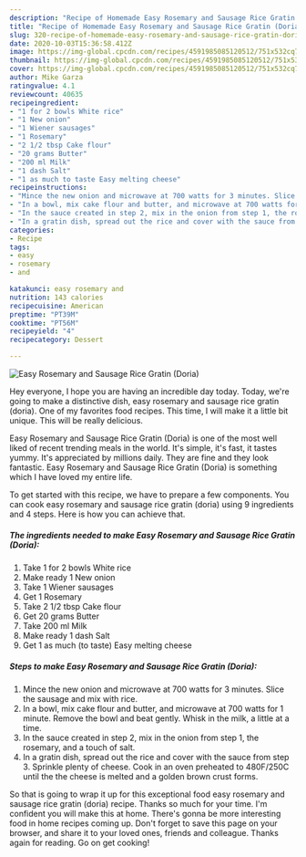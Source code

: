 ```yaml
---
description: "Recipe of Homemade Easy Rosemary and Sausage Rice Gratin (Doria)"
title: "Recipe of Homemade Easy Rosemary and Sausage Rice Gratin (Doria)"
slug: 320-recipe-of-homemade-easy-rosemary-and-sausage-rice-gratin-doria
date: 2020-10-03T15:36:58.412Z
image: https://img-global.cpcdn.com/recipes/4591985085120512/751x532cq70/easy-rosemary-and-sausage-rice-gratin-doria-recipe-main-photo.jpg
thumbnail: https://img-global.cpcdn.com/recipes/4591985085120512/751x532cq70/easy-rosemary-and-sausage-rice-gratin-doria-recipe-main-photo.jpg
cover: https://img-global.cpcdn.com/recipes/4591985085120512/751x532cq70/easy-rosemary-and-sausage-rice-gratin-doria-recipe-main-photo.jpg
author: Mike Garza
ratingvalue: 4.1
reviewcount: 40635
recipeingredient:
- "1 for 2 bowls White rice"
- "1 New onion"
- "1 Wiener sausages"
- "1 Rosemary"
- "2 1/2 tbsp Cake flour"
- "20 grams Butter"
- "200 ml Milk"
- "1 dash Salt"
- "1 as much to taste Easy melting cheese"
recipeinstructions:
- "Mince the new onion and microwave at 700 watts for 3 minutes. Slice the sausage and mix with rice."
- "In a bowl, mix cake flour and butter, and microwave at 700 watts for 1 minute. Remove the bowl and beat gently. Whisk in the milk, a little at a time."
- "In the sauce created in step 2, mix in the onion from step 1, the rosemary, and a touch of salt."
- "In a gratin dish, spread out the rice and cover with the sauce from step 3. Sprinkle plenty of cheese. Cook in an oven preheated to 480F/250C until the the cheese is melted and a golden brown crust forms."
categories:
- Recipe
tags:
- easy
- rosemary
- and

katakunci: easy rosemary and 
nutrition: 143 calories
recipecuisine: American
preptime: "PT39M"
cooktime: "PT56M"
recipeyield: "4"
recipecategory: Dessert

---
```



![Easy Rosemary and Sausage Rice Gratin (Doria)](https://img-global.cpcdn.com/recipes/4591985085120512/751x532cq70/easy-rosemary-and-sausage-rice-gratin-doria-recipe-main-photo.jpg)

Hey everyone, I hope you are having an incredible day today. Today, we're going to make a distinctive dish, easy rosemary and sausage rice gratin (doria). One of my favorites food recipes. This time, I will make it a little bit unique. This will be really delicious.

Easy Rosemary and Sausage Rice Gratin (Doria) is one of the most well liked of recent trending meals in the world. It's simple, it's fast, it tastes yummy. It's appreciated by millions daily. They are fine and they look fantastic. Easy Rosemary and Sausage Rice Gratin (Doria) is something which I have loved my entire life.




To get started with this recipe, we have to prepare a few components. You can cook easy rosemary and sausage rice gratin (doria) using 9 ingredients and 4 steps. Here is how you can achieve that.

<!--inarticleads1-->

##### The ingredients needed to make Easy Rosemary and Sausage Rice Gratin (Doria):

1. Take 1 for 2 bowls White rice
1. Make ready 1 New onion
1. Take 1 Wiener sausages
1. Get 1 Rosemary
1. Take 2 1/2 tbsp Cake flour
1. Get 20 grams Butter
1. Take 200 ml Milk
1. Make ready 1 dash Salt
1. Get 1 as much (to taste) Easy melting cheese




<!--inarticleads2-->

##### Steps to make Easy Rosemary and Sausage Rice Gratin (Doria):

1. Mince the new onion and microwave at 700 watts for 3 minutes. Slice the sausage and mix with rice.
1. In a bowl, mix cake flour and butter, and microwave at 700 watts for 1 minute. Remove the bowl and beat gently. Whisk in the milk, a little at a time.
1. In the sauce created in step 2, mix in the onion from step 1, the rosemary, and a touch of salt.
1. In a gratin dish, spread out the rice and cover with the sauce from step 3. Sprinkle plenty of cheese. Cook in an oven preheated to 480F/250C until the the cheese is melted and a golden brown crust forms.




So that is going to wrap it up for this exceptional food easy rosemary and sausage rice gratin (doria) recipe. Thanks so much for your time. I'm confident you will make this at home. There's gonna be more interesting food in home recipes coming up. Don't forget to save this page on your browser, and share it to your loved ones, friends and colleague. Thanks again for reading. Go on get cooking!
